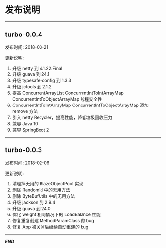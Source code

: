 # 发布说明

----------------------------------------------

## turbo-0.0.4
发布时间: 2018-03-21

更新说明: 
1. 升级 netty 到 4.1.22.Final
2. 升级 guava 到 24.1
3. 升级 typesafe-config 到 1.3.3
4. 升级 jctools 到 2.1.2
5. 提高 ConcurrentArrayList ConcurrentIntToIntArrayMap ConcurrentIntToObjectArrayMap 线程安全性
6. ConcurrentIntToIntArrayMap ConcurrentIntToObjectArrayMap 添加 remove 方法
7. 引入 netty Recycler，提高性能，降低垃圾回收压力
8. 兼容 Java 10
9. 兼容 SpringBoot 2

----------------------------------------------

## turbo-0.0.3
发布时间: 2018-02-06

更新说明: 
1. 清理掉无用的 BlazeObjectPool 实现
2. 删除 RandomId 中的无用方法
3. 删除 ByteBufUtils 中的无用方法
4. 升级 jackson 到 2.9.4
5. 升级 guava 到 24.0
6. 优化 weight 相同情况下的 LoadBalance 性能
7. 修复重复创建 MethodParamClass 的 bug
8. 修复 App 被关掉后继续自动重连的 bug

----------------------------------------------

***END***